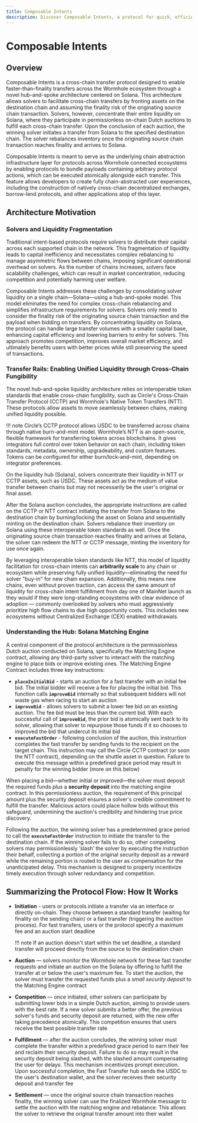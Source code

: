 ```yaml
---
title: Composable Intents
description: Discover Composable Intents, a protocol for quick, efficient cross-chain liquidity movement, addressing fragmentation and finality with a hub-and-spoke model.
---
```


# Composable Intents

## Overview

Composable Intents is a cross-chain transfer protocol designed to enable faster-than-finality transfers across the Wormhole ecosystem through a novel hub-and-spoke architecture centered on Solana. This architecture allows solvers to facilitate cross-chain transfers by fronting assets on the destination chain and assuming the finality risk of the originating source chain transaction. Solvers, however, concentrate their entire liquidity on Solana, where they participate in permissionless on-chain Dutch auctions to fulfill each cross-chain transfer. Upon the conclusion of each auction, the winning solver initiates a transfer from Solana to the specified destination chain. The solver rebalances inventory once the originating source chain transaction reaches finality and arrives to Solana.

Composable Intents is meant to serve as the underlying chain abstraction infrastructure layer for protocols across Wormhole connected ecosystems by enabling protocols to bundle payloads containing arbitrary protocol actions, which can be executed atomically alongside each transfer. This feature allows developers to create fully chain-abstracted user experiences, including the construction of natively cross-chain decentralized exchanges, borrow-lend protocols, and other applications atop of this layer.

## Architecture Motivation

### Solvers and Liquidity Fragmentation

Traditional intent-based protocols require solvers to distribute their capital across each supported chain in the network. This fragmentation of liquidity leads to capital inefficiency and necessitates complex rebalancing to manage asymmetric flows between chains, imposing significant operational overhead on solvers. As the number of chains increases, solvers face scalability challenges, which can result in market concentration, reducing competition and potentially harming user welfare.

Composable Intents addresses these challenges by consolidating solver liquidity on a single chain—Solana—using a hub-and-spoke model. This model eliminates the need for complex cross-chain rebalancing and simplifies infrastructure requirements for solvers. Solvers only need to consider the finality risk of the originating source chain transaction and the payload when bidding on transfers. By concentrating liquidity on Solana, the protocol can handle large transfer volumes with a smaller capital base, enhancing capital efficiency and lowering barriers to entry for solvers. This approach promotes competition, improves overall market efficiency, and ultimately benefits users with better prices while still preserving the speed of transactions.

### Transfer Rails: Enabling Unified Liquidity through Cross-Chain Fungibility

The novel hub-and-spoke liquidity architecture relies on interoperable token standards that enable cross-chain fungibility, such as Circle's Cross-Chain Transfer Protocol (CCTP) and Wormhole's Native Token Transfers (NTT). These protocols allow assets to move seamlessly between chains, making unified liquidity possible.

!!! note
    Circle’s CCTP protocol allows USDC to be transferred across chains through native burn-and-mint model. Wormhole’s NTT is an open-source, flexible framework for transferring tokens across blockchains. It gives integrators full control over token behavior on each chain, including token standards, metadata, ownership, upgradeability, and custom features. Tokens can be configured for either burn/lock-and-mint, depending on integrator preferences.


On the liquidity hub (Solana), solvers concentrate their liquidity in NTT or CCTP assets, such as USDC. These assets act as the medium of value transfer between chains but may not necessarily be the user's original or final asset.

After the Solana auction concludes, the appropriate instructions are called on the CCTP or NTT contract initiating the transfer from Solana to the destination chain by burning/locking the asset on Solana and sequentially minting on the destination chain. Solvers rebalance their inventory on Solana using these interoperable token standards as well. Once the originating source chain transaction reaches finality and arrives at Solana, the solver can redeem the NTT or CCTP message, minting the inventory for use once again.

By leveraging interoperable token standards like NTT, this model of liquidity facilitation for cross-chain intents can **arbitrarily scale** to any chain or ecosystem while preserving fully unified liquidity—eliminating the need for solver "buy-in" for new chain expansion. Additionally, this means new chains, even without proven traction, can access the same amount of liquidity for cross-chain intent fulfillment from day one of MainNet launch as they would if they were long-standing ecosystems with clear evidence of adoption — commonly overlooked by solvers who must aggressively prioritize high flow chains to due high opportunity costs.  This includes new ecosystems without Centralized Exchange (CEX) enabled withdrawals.

### Understanding the Hub: Solana Matching Engine

A central component of the protocol architecture is the permissionless Dutch auction conducted on Solana, specifically the Matching Engine contract, allowing any third-party solver to interact with the matching engine to place bids or improve existing ones. The Matching Engine Contract includes three key instructions:

- **`placeInitialBid`** - starts an auction for a fast transfer with an initial fee bid. The initial bidder will receive a fee for placing the initial bid. This function calls **`improveBid`** internally so that subsequent bidders will not waste gas when racing to start an auction
- **`improveBid`** - allows solvers to submit a lower fee bid on an existing auction. The fee bid must be less than the current bid. With each successful call of **`improveBid`**, the prior bid is atomically sent back to its solver, allowing that solver to repurpose those funds if it so chooses to improved the bid that undercut its initial bid
- **`executeFastOrder`** - following conclusion of the auction, this instruction completes the fast transfer by sending funds to the recipient on the target chain. This instruction may call the Circle CCTP contract (or soon the NTT contract), depending on the shuttle asset in question. Failure to execute this message within a predefined grace period may result in penalty for the winning bidder (more on this below)

When placing a bid—whether initial or improved—the solver must deposit the required funds _plus_ a **security deposit** into the matching engine contract. In this permissionless auction, the requirement of this principal amount plus the security deposit ensures a solver's credible commitment to fulfill the transfer. Malicious actors could place hollow bids without this safeguard, undermining the auction's credibility and hindering true price discovery.

Following the auction, the winning solver has a predetermined grace period to call the **`executeFastOrder`** instruction to initiate the transfer to the destination chain. If the winning solver fails to do so, other competing solvers may permissionlessly ‘slash’ the solver by executing the instruction their behalf, collecting a portion of the original security deposit as a reward while the remaining portion is routed to the user as compensation for the unanticipated delay. This mechanism is designed to properly incentivize timely execution through solver redundancy and competition.

## Summarizing the Protocol Flow: How It Works

- **Initiation** - users or protocols initiate a transfer via an interface or directly on-chain. They choose between a standard transfer (waiting for finality on the sending chain) or a fast transfer (triggering the auction process). For fast transfers, users or the protocol specify a maximum fee and an auction start deadline

    !!! note 
        If an auction doesn't start within the set deadline, a standard transfer will proceed directly from the source to the destination chain

- **Auction** — solvers monitor the Wormhole network for these fast transfer requests and initiate an auction on the Solana by offering to fulfill the transfer at or below the user's maximum fee. To start the auction, the solver must transfer the requested funds plus a _small security deposit_ to the Matching Engine contract
- **Competition** — once initiated, other solvers can participate by submitting lower bids in a simple Dutch auction, aiming to provide users with the best rate. If a new solver submits a better offer, the previous solver's funds and security deposit are returned, with the new offer taking precedence atomically. This competition ensures that users receive the best possible transfer rate
- **Fulfillment** — after the auction concludes, the winning solver must complete the transfer within a predefined grace period to earn their fee and reclaim their security deposit. Failure to do so may result in the security deposit being slashed, with the slashed amount compensating the user for delays. This mechanism incentivizes prompt execution. Upon successful completion, the Fast Transfer hub sends the USDC to the user's destination wallet, and the solver receives their security deposit and transfer fee
- **Settlement** — once the original source chain transaction reaches finality, the winning solver can use the finalized Wormhole message to settle the auction with the matching engine and rebalance. This allows the solver to retrieve the original transfer amount into their wallet
